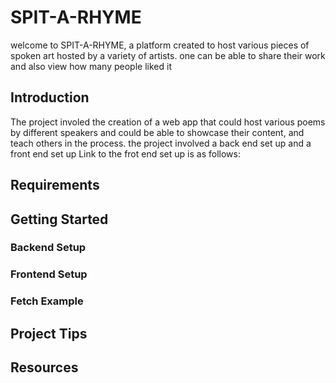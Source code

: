 # SPIT-A-RHYME
welcome to SPIT-A-RHYME, a platform created to host various pieces of spoken art hosted by a variety of artists.
one can be able to share their work and also view how many people liked it

## Introduction
The project involed the creation of a web app that could host various poems by different speakers and could be able to showcase their content, and teach others in the process.
the project involved a back end set up and a front end set up
Link to the frot end set up is as follows:



## Requirements



## Getting Started

### Backend Setup


### Frontend Setup



### Fetch Example



## Project Tips


## Resources


